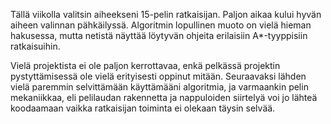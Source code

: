 Tällä viikolla valitsin aiheekseni 15-pelin ratkaisijan. Paljon aikaa kului hyvän aiheen valinnan pähkäilyssä. Algoritmin lopullinen muoto on vielä hieman hakusessa, mutta netistä näyttää löytyvän ohjeita erilaisiin A*-tyyppisiin ratkaisuihin.

Vielä projektista ei ole paljon kerrottavaa, enkä pelkässä projektin pystyttämisessä ole vielä erityisesti oppinut mitään. Seuraavaksi lähden vielä paremmin selvittämään käyttämääni algoritmia, ja varmaankin pelin mekaniikkaa, eli pelilaudan rakennetta ja nappuloiden siirtelyä voi jo lähteä koodaamaan vaikka ratkaisijan toiminta ei olekaan täysin selvää.
